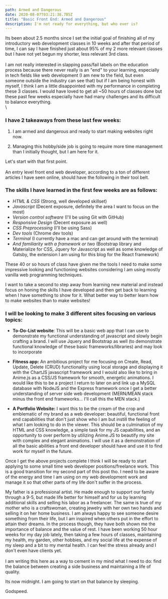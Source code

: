 ```yaml
---
path: Armed and Dangerous
date: 2020-08-07T03:21:38.785Z
title: "Basic Front End: Armed and Dangerous"
description: I'm not ready for everything, but who ever is?
---
```

Its been about 2.5 months since I set the initial goal of finishing all of my introductory web development classes in 10 weeks and after that period of time, I can say I have finished just about 95% of my 2 more relevant classes but I have not yet begun my shorter, less relevant 3rd class. \
\
I am not really interested in slapping pass/fail labels on the education process because there never really is an "end" to your learning, especially in tech fields like web development (I am new to the field, but even someone outside the industry can see that) but if I am being honest with myself, I think I am a little disappointed with my performance in completing these 3 classes. I would have loved to get all ~50 hours of classes done but these past few weeks especially have had many challenges and its difficult to balance everything. \
\
<h3>I have 2 takeaways from these last few weeks: </h3>

1) I am armed and dangerous and ready to start making websites right now.

2) Managing this hobby/side job is going to require more time management than I initially thought, but I am here for it. 

Let's start with that first point. \
\
An entry level front end web developer, according to a ton of different articles I have seen online, should have the following in their tool belt.

<h3>The skills I have learned in the first few weeks are as follows:</h3>

* *HTML & CSS* (Strong, well developed skillset)
* *Javascript* (Decent exposure, definitely the area I want to focus on the most)
* *Version control software* (I'll be using Git with GitHub)
* *Responsive Design* (Decent exposure as well)
* *CSS Preprocessing* (I'll be using Sass)
* *Dev tools* (Chrome dev tools)
* *Terminal* (I currently have a mac and can get around with the terminal)
* *And familiarity with a framework or two* (Bootstrap library and Materialize for CSS, Jquery for Javascript as well as some knowledge of Gatsby, the extension I am using for this blog for the React framework)

These 40 or so hours of class have given me the tools I need to make some impressive looking and functioning websites considering I am using mostly vanilla web programming techniques. 

I want to take a second to step away from learning new material and instead focus on honing the skills I have developed and then get back to learning when I have something to show for it. What better way to better learn how to make websites than to make websites!

### I will be looking to make 3 different sites focusing on various topics:

* **To-Do-List website**: This will be a basic web app that I can use to demonstrate my functional understanding of javascript and slowly begin crafting a brand. I will use Jquery and Bootstrap as well (to demonstrate functional knowledge of these basic frameworks/libraries) and may look to incorporate 


* **Fitness app:** An ambitious project for me focusing on Create, Read, Update, Delete (CRUD) functionality using local storage and displaying it with the ChartJS javascript framework and I would also like to bring in Anime.js as a CSS/JS framework for smooth, energetic animations. I would like this to be a project I return to later on and link up a MySQL database with NodeJS and the Express framework once I get a better understanding of server side web development (MERN/MEAN stack minus the front end frameworks... I'll call this the MEN stack.)
* **A Portfolio Website:** I want this to be the cream of the crop and emblematic of my brand as a web developer: beautiful, functional front end capabilities that don't just show who I am but instill the feeling of what I am looking to do in the viewer. This should be a culmination of my HTML and CSS knowledge, a simple task for my JS capabilities, and an opportunity to over perform by utilizing Anime.JS to beautify my site with complex and elegant animations. I will use it as a demonstration of all the basic abilities a front end developer should have and use it to find work for myself in the future. 

Once I get the above projects complete I think I will be ready to start applying to some small time web developer positions/freelance work. This is a good transition for my second part of this post tho. I need to be aware of the energy and time I am using on my web development work and manage it so that other parts of my life don't suffer in the process.

My father is a professional artist. He made enough to support our family through a 9-5, but made life better for himself and for us by learning additional skills and selling his labor as a freelancer. The same is true of my mother who is a craftswoman, creating jewelry with her own two hands and selling it on her home business. I am always happy to see someone desire something from their life, but I am inspired when others put in the effort to attain their dreams. In the process though, they have both shown me the importance of balance and the value of rest. I have been working 50 hour weeks for my day job lately, then taking a few hours of classes, maintaining my health, my garden, other hobbies, and my social life at the expense of my sleep and a bit to my mental health. I can feel the stress already and I don't even have clients yet. \
\
I am writing this here as a way to cement in my mind what I need to do: find the balance between creating a side business and maintaining a life of quality.

Its now midnight. I am going to start on that balance by sleeping.

Godspeed.